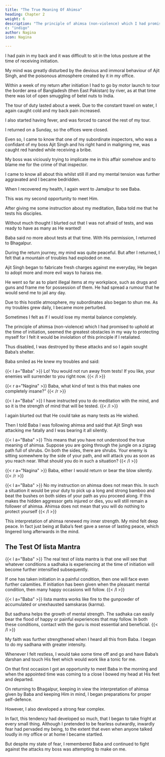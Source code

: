 ```yaml
---
title: "The True Meaning Of Ahimsa"
heading: Chapter 2
weight: 6
description: "The principle of ahimsa (non-violence) which I had promised to uphold at the time of initiation, seemed the greatest obstacle"
c: "indigo"
author: Nagina
icon: Nagina

---
```



<!-- I have already described my physical and mental condition at the time of my
initiation.  -->

I had pain in my back and it was difficult to sit in the lotus posture at the time of receiving initiation. 

My mind was greatly disturbed by the devious and immoral behaviour of Ajit Singh, and the poisonous atmosphere created by it in my office. 

Within a week of my return after initiation I had to go by motor launch to tour the border area of Bangladesh (then East Pakistan) by river, as at that time there was lot of open smuggling of betel nuts to India. 

The tour of duty lasted about a week. Due to the constant travel on water, I again caught cold and my back pain increased. 

I also started having fever, and was forced to cancel the rest of my tour.

I returned on a Sunday, so the offices were closed. 

Even so, I came to know that one of my subordinate inspectors, who was a confidant of my boss Ajit Singh and his right hand in maligning me, was caught red handed while receiving a bribe. 

My boss was viciously trying to implicate me in this affair somehow and to blame me for the crime of that inspector. 

I came to know all about this whilst still ill and my mental tension was further aggravated and I became bedridden.

When I recovered my health, I again went to Jamalpur to see Baba. 

This was my second opportunity to meet Him. 

After giving me some instruction about my meditation, Baba told me that he tests his disciples.

Without much thought I blurted out that I was not afraid of tests, and was ready to have as many as He wanted!

Baba said no more about tests at that time. With His permission, I returned to Bhagalpur.

During the return journey, my mind was quite peaceful. But after I returned, I felt that a mountain of troubles had exploded on me. 

Ajit Singh began to fabricate fresh charges against me everyday, He began to adopt more and more evil ways to harass me.

He went so far as to plant illegal items at my workplace, such as drugs and guns and frame me for possession of them. He had spread a rumour that he would send me to jail any day.

Due to this hostile atmosphere, my subordinates also began to shun me. As my troubles grew daily, I became more perturbed. 

Sometimes I felt as if I would lose my mental balance completely. 

The principle of ahimsa (non-violence) which I had promised to uphold at the time of initiation, seemed the greatest obstacles in my way to protecting myself for I felt it would be inviolation of this principle if I retaliated. 

Thus disabled, I was destroyed by these attacks and so I again sought Baba’s shelter.

Baba smiled as He knew my troubles and said:

{{< l a="Baba" >}}
Lo! You would not run away from tests! If you like, your enemies will surrender to you right now.
{{< /l >}}

{{< r a="Nagina" >}}
Baba, what kind of test is this that makes one completely insane?"
{{< /r >}}

{{< l a="Baba" >}}
I have instructed you to do meditation with the mind, and so it is the strength of mind that will be tested.
{{< /l >}}


I again blurted out that He could take as many tests as He wished.

Then I told Baba I was following ahimsa and said that Ajit Singh was attacking me fatally and I was bearing it all silently.

{{< l a="Baba" >}}
This means that you have not understood the true meaning of ahimsa. Suppose you are going through the jungle on a zigzag path full of shrubs. On both the sides, there are shrubs. Your enemy is sitting somewhere by the side of your path, and will attack you as soon as you reach near. What should you do in such a situation?
{{< /l >}}


{{< r a="Nagina" >}}
Baba, either I would return or bear the blow silently.
{{< /r >}}


{{< l a="Baba" >}}
No my instruction on ahimsa does not mean this. In such a situation it would be your duty to pick up a long and strong bamboo and beat the bushes on both sides of your path as you proceed along. If this makes the hidden aggressor gets injured or dies, you will still remain a follower of ahimsa. Ahimsa does not mean that you will do nothing to protect yourself
{{< /l >}}


This interpretation of ahimsa renewed my inner strength. My mind felt deep peace. In fact just being at Baba’s feet gave a sense of lasting peace, which lingered long afterwards in the mind.


## The Test Of Iista Mantra


{{< l a="Baba" >}}
The real test of iista mantra is that one will see that whatever conditions a sadhaka is experiencing at the time of initiation will become further intensified subsequently. 

If one has taken initiation in a painful condition, then one will face even further calamities. If initiation has been given when the pleasant mental condition, then many happy occasions will follow.
{{< /l >}}


{{< l a="Baba" >}}
Iista mantra works like fire to the gunpowder of accumulated or unexhausted samskaras (karma). 

But sadhana helps the growth of mental strength. The sadhaka can easily bear the flood of happy or painful experiences that may follow. In both these conditions, contact with the guru is most essential and beneficial.
{{< /l >}}



My faith was further strengthened when I heard all this from Baba. I began to do my sadhana with greater intensity. 

Whenever I felt restless, I would take some time off and go and have Baba’s darshan and touch His feet which would work like a tonic for me. 

On that first occasion I got an opportunity to meet Baba in the morning and when the appointed time was coming to a close I bowed my head at His feet and departed.

On returning to Bhagalpur, keeping in view the interpretation of ahimsa given by Baba and keeping Him in mind, I began preparations for proper self-defence. 

However, I also developed a strong fear complex. 

In fact, this tendency had developed so much, that I began to take fright at every small thing. Although I pretended to be fearless outwardly, inwardly fear had pervaded my being, to the extent that even when anyone talked loudly in my office or at home I became startled. 

But despite my state of fear, I remembered Baba and continued to fight against the attacks my boss was attempting to make on me.

